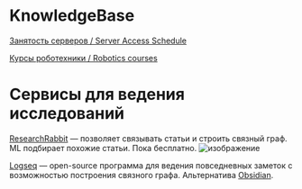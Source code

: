 # KnowledgeBase

[Занятость серверов / Server Access Schedule](https://docs.google.com/spreadsheets/d/1SBA8zB3kSqXsiFGkHdfXhm5Cove7Vb4YDCJwm8NfDrE/edit#gid=0)

[Курсы роботехники / Robotics courses](https://github.com/Developer-Y/cs-video-courses#robotics)

# Сервисы для ведения исследований
[ResearchRabbit](https://www.researchrabbit.ai/) — позволяет связывать статьи и строить связный граф. ML подбирает похожие статьи. Пока бесплатно.
![изображение](https://github.com/be2rlab/KnowledgeBase/assets/40656018/ac043fe0-4a4e-41ea-aa5b-b69b238324dc)

[Logseq](https://github.com/be2rlab/KnowledgeBase/wiki/Logseq) — open-source программа для ведения повседневных заметок с возможностью построения связного графа. Альтернатива [Obsidian](https://obsidian.md/).
